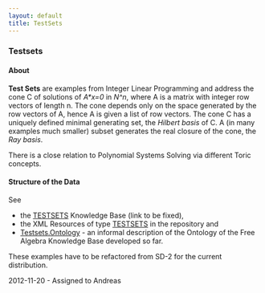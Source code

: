 ```yaml
---
layout: default
title: TestSets
---
```


### Testsets

#### About

**Test Sets** are examples from Integer Linear Programming and address the cone C of solutions of *A\*x=0* in *N\^n*, where A is a matrix with integer row vectors of length n. The cone depends only on the space generated by the row vectors of A, hence A is given a list of row vectors. The cone C has a uniquely defined minimal generating set, the *Hilbert basis* of C. A (in many examples much smaller) subset generates the real closure of the cone, the *Ray basis*.

There is a close relation to Polynomial Systems Solving via different Toric concepts.

#### Structure of the Data

See

-   the [TESTSETS](http://symbolicdata.org/Data/TESTSETS) Knowledge Base (link to be fixed),
-   the XML Resources of type [TESTSETS](http://symbolicdata.org/XMLResources/TESTSETS) in the repository and
-   [Testsets.Ontology](Testsets.Ontology "wikilink") - an informal description of the Ontology of the Free Algebra Knowledge Base developed so far.

These examples have to be refactored from SD-2 for the current distribution.

  
2012-11-20 - Assigned to Andreas


